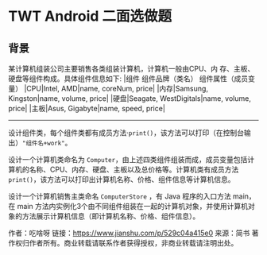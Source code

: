 # TWT Android 二面选做题

## 背景

某计算机组装公司主要销售各类组装计算机，计算机一般由CPU、内
存、主板、硬盘等组件构成。具体组件信息如下:
|组件 	组件品牌（类名） 	组件属性（成员变量）
|CPU|Intel, AMD|name, coreNum, price|
|内存|Samsung, Kingston|name, volume, price|
|硬盘|Seagate, WestDigitals|name, volume, price|
|主板|Asus, Gigabyte|name, speed, price|

---

设计组件类，每个组件类都有成员方法·`print()`，该方法可以打印（在控制台输出）`"组件名+work"`。

设计一个计算机类命名为 `Computer`，由上述四类组件组装而成，成员变量包括计算机的名称、CPU、内存、硬盘、主板以及总价格等。计算机类有成员方法`print()`，该方法可以打印出计算机名称、价格、组件信息等计算机信息。

设计一个计算机销售主类命名 `ComputerStore` ，有 Java 程序的入口方法 main，在 main 方法内实例化3个由不同组件组装在一起的计算机对象，并使用计算机对象的方法展示计算机信息（即计算机名称、价格、组件信息）。

作者：吃啥呀
链接：https://www.jianshu.com/p/529c04a415e0
来源：简书
著作权归作者所有。商业转载请联系作者获得授权，非商业转载请注明出处。
